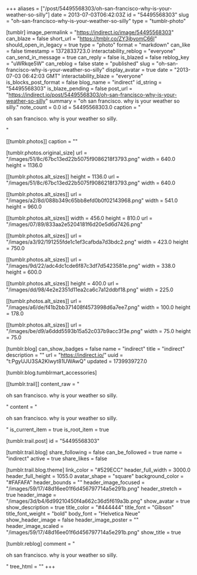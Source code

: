 +++
aliases = ["/post/54495568303/oh-san-francisco-why-is-your-weather-so-silly"]
date = 2013-07-03T06:42:03Z
id = "54495568303"
slug = "oh-san-francisco-why-is-your-weather-so-silly"
type = "tumblr-photo"

[tumblr]
image_permalink = "https://indirect.io/image/54495568303"
can_blaze = false
short_url = "https://tmblr.co/ZY3jbyomC66l"
should_open_in_legacy = true
type = "photo"
format = "markdown"
can_like = false
timestamp = 1372833723.0
interactability_reblog = "everyone"
can_send_in_message = true
can_reply = false
is_blazed = false
reblog_key = "uWRkqe5W"
can_reblog = false
state = "published"
slug = "oh-san-francisco-why-is-your-weather-so-silly"
display_avatar = true
date = "2013-07-03 06:42:03 GMT"
interactability_blaze = "everyone"
is_blocks_post_format = false
blog_name = "indirect"
id_string = "54495568303"
is_blaze_pending = false
post_url = "https://indirect.io/post/54495568303/oh-san-francisco-why-is-your-weather-so-silly"
summary = "oh san francisco. why is your weather so silly."
note_count = 0.0
id = 54495568303.0
caption = "<p>oh san francisco. why is your weather so silly.</p>"

[[tumblr.photos]]
caption = ""

[tumblr.photos.original_size]
url = "/images/51/8c/67bc13ed22b5075f9086218f3793.png"
width = 640.0
height = 1136.0

[[tumblr.photos.alt_sizes]]
height = 1136.0
url = "/images/51/8c/67bc13ed22b5075f9086218f3793.png"
width = 640.0

[[tumblr.photos.alt_sizes]]
url = "/images/a2/8d/088b349c65bb8efd0b0f02143968.png"
width = 541.0
height = 960.0

[[tumblr.photos.alt_sizes]]
width = 456.0
height = 810.0
url = "/images/07/89/833aa2e5204181f6d20e5d6d7426.png"

[[tumblr.photos.alt_sizes]]
url = "/images/a3/92/191255fde1c1ef3cafbda7d3bdc2.png"
width = 423.0
height = 750.0

[[tumblr.photos.alt_sizes]]
url = "/images/9d/22/adc4dc1cde6f87c3df7d5423581e.png"
width = 338.0
height = 600.0

[[tumblr.photos.alt_sizes]]
height = 400.0
url = "/images/dd/98/4e2e2351d11ea2ca6c7a12ddbf18.png"
width = 225.0

[[tumblr.photos.alt_sizes]]
url = "/images/a6/de/f41b2bb371408f4573998d6a7ee7.png"
width = 100.0
height = 178.0

[[tumblr.photos.alt_sizes]]
url = "/images/be/d9/a6ddd5593b15a52c037b9acc3f3e.png"
width = 75.0
height = 75.0

[tumblr.blog]
can_show_badges = false
name = "indirect"
title = "indirect"
description = ""
url = "https://indirect.io/"
uuid = "t:PgyUJU3SA2Klwyt81UWAwQ"
updated = 1739939727.0

[tumblr.blog.tumblrmart_accessories]

[[tumblr.trail]]
content_raw = "<p>oh san francisco. why is your weather so silly.</p>"
content = "<p>oh san francisco. why is your weather so silly.</p>"
is_current_item = true
is_root_item = true

[tumblr.trail.post]
id = "54495568303"

[tumblr.trail.blog]
share_following = false
can_be_followed = true
name = "indirect"
active = true
share_likes = false

[tumblr.trail.blog.theme]
link_color = "#529ECC"
header_full_width = 3000.0
header_full_height = 1055.0
avatar_shape = "square"
background_color = "#FAFAFA"
header_bounds = ""
header_image_focused = "/images/59/17/48d16ee01f6d456797714a5e291b.png"
header_stretch = true
header_image = "/images/3d/b4/6d99210450f4a662c36d5f619a3b.png"
show_avatar = true
show_description = true
title_color = "#444444"
title_font = "Gibson"
title_font_weight = "bold"
body_font = "Helvetica Neue"
show_header_image = false
header_image_poster = ""
header_image_scaled = "/images/59/17/48d16ee01f6d456797714a5e291b.png"
show_title = true

[tumblr.reblog]
comment = "<p>oh san francisco. why is your weather so silly.</p>"
tree_html = ""
+++
